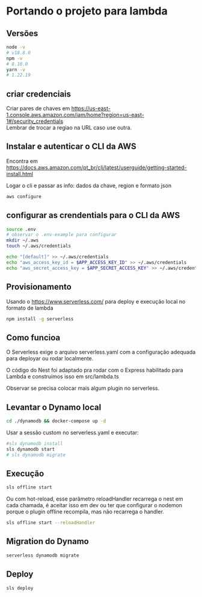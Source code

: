 # Portando o projeto para lambda
## Versões

```sh
node -v 
# v18.8.0
npm -v
# 8.18.0
yarn -v
# 1.22.19
```

## criar credenciais

Criar pares de chaves em https://us-east-1.console.aws.amazon.com/iam/home?region=us-east-1#/security_credentials  
Lembrar de trocar a regiao na URL caso use outra.

## Instalar e autenticar o CLI da AWS
Encontra em https://docs.aws.amazon.com/pt_br/cli/latest/userguide/getting-started-install.html

Logar o cli e passar as info: dados da chave, region e formato json
```sh
aws configure
```

## configurar as crendentials para o CLI da AWS

```sh
source .env
# observar o .env-example para configurar
mkdir ~/.aws
touch ~/.aws/credentials

echo "[default]" >> ~/.aws/credentials
echo "aws_access_key_id = $APP_ACCESS_KEY_ID" >> ~/.aws/credentials
echo "aws_secret_access_key = $APP_SECRET_ACCESS_KEY" >> ~/.aws/credentials
```

## Provisionamento

Usando o https://www.serverless.com/ para deploy e execução local no formato de lambda

```sh
npm install -g serverless
```
## Como funcioa

O Serverless exige o arquivo serverless.yaml com a configuração adequada para deployar ou rodar localmente.  

O código do Nest foi adaptado pra rodar com o Express habilitado para Lambda e construímos isso em src/lambda.ts

Observar se precisa colocar mais algum plugin no serverless.

## Levantar o Dynamo local
```sh
cd ./dynamodb && docker-compose up -d
```

Usar a sessão custom no serverless.yaml e executar:
```sh
#sls dynamodb install 
sls dynamodb start
# sls dynamodb migrate
```

## Execução

```sh
sls offline start
```

Ou com hot-reload, esse parâmetro reloadHandler recarrega o nest em cada chamada, é aceitar isso em dev ou ter que configurar o nodemon porque o plugin offline recompila, mas não recarrega o handler.

```sh
sls offline start --reloadHandler
```

## Migration do Dynamo
```sh
serverless dynamodb migrate
```
## Deploy

```sh
sls deploy
```